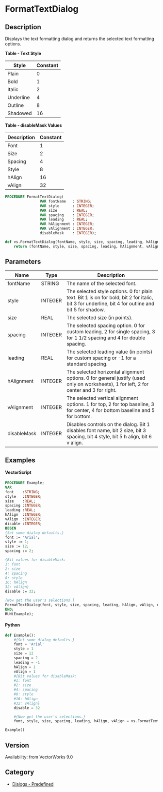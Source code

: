 # FormatTextDialog

## Description
Displays the text formatting dialog and returns the selected text formatting options.


**Table - Text Style**

| Style     | Constant |
|-----------|----------|
| Plain     | 0        |
| Bold      | 1        |
| Italic    | 2        |
| Underline | 4        |
| Outline   | 8        |
| Shadowed  | 16       |

**Table - disableMask Values**

| Description | Constant |
|-------------|----------|
| Font        | 1        |
| Size        | 2        |
| Spacing     | 4        |
| Style       | 8        |
| hAlign      | 16       |
| vAlign      | 32       |

```pascal
PROCEDURE FormatTextDialog(
				VAR fontName   : STRING;
				VAR style      : INTEGER;
				VAR size       : REAL;
				VAR spacing    : INTEGER;
				VAR leading    : REAL;
				VAR hAlignment : INTEGER;
				VAR vAlignment : INTEGER;
				disableMask    : INTEGER);
```

```python
def vs.FormatTextDialog(fontName, style, size, spacing, leading, hAlignment, vAlignment, disableMask):
    return (fontName, style, size, spacing, leading, hAlignment, vAlignment)
```

## Parameters
|Name|Type|Description|
|---|---|---|
|fontName|STRING|The name of the selected font.|
|style|INTEGER|The selected style options.  0 for plain text.  Bit 1 is on for bold, bit 2 for italic, bit 3 for underline, bit 4 for outline and bit 5 for shadow.|
|size|REAL|The selected size (in points).|
|spacing|INTEGER|The selected spacing option.  0 for custom leading, 2 for single spacing, 3 for 1 1/2 spacing and 4 for double spacing.|
|leading|REAL|The selected leading value (in points) for custom spacing or -1 for a standard spacing.|
|hAlignment|INTEGER|The selected horizontal alignment options.  0 for general justify (used only on worksheets), 1 for left, 2 for center and 3 for right.|
|vAlignment|INTEGER|The selected vertical alignment options.  1 for top, 2 for top baseline, 3 for center, 4 for bottom baseline and 5 for bottom.|
|disableMask|INTEGER|Disables controls on the dialog.  Bit 1 disables font name, bit 2 size, bit 3 spacing, bit 4 style, bit 5 h align, bit 6 v align.|

## Examples
#### VectorScript ####
```pascal
PROCEDURE Example;
VAR 
font    :STRING; 
style   :INTEGER;
size    :REAL;
spacing :INTEGER; 
leading :REAL;
hAlign  :INTEGER;
vAlign  :INTEGER;
disable :INTEGER;
BEGIN
{Set some dialog defaults.}
font := 'Arial';
style := 1;
size := 12;
spacing := 2;

{Bit values for disableMask: 
1: font
2: size
4: spacing
8: style
16: hAlign
32: vAlign}
disable := 32;

{Now get the user's selections.}
FormatTextDialog(font, style, size, spacing, leading, hAlign, vAlign, disable);
END;
RUN(Example);
```
#### Python ####
```python
def Example():
    #{Set some dialog defaults.}
    font = 'Arial'
    style = 1
    size = 12
    spacing = 2
    leading = -1
    hAlign = 1
    vAlign = 1
    #{Bit values for disableMask: 
    #1: font
    #2: size
    #4: spacing
    #8: style
    #16: hAlign
    #32: vAlign}
    disable = 32

    #{Now get the user's selections.}
    font, style, size, spacing, leading, hAlign, vAlign = vs.FormatTextDialog(font, style, size, spacing, leading, hAlign, vAlign, disable)

Example()
```

## Version
Availability: from VectorWorks 9.0

## Category
* [Dialogs - Predefined](../Categories/Dialogs%20-%20Predefined.md)
